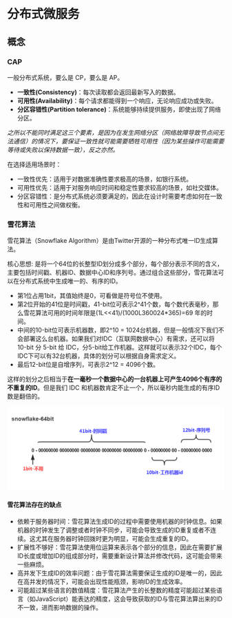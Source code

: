 # 分布式微服务

## 概念

### CAP

一般分布式系统，要么是 CP，要么是 AP。

- **一致性(Consistency)**：每次读取都会返回最新写入的数据。
- **可用性(Availability)**：每个请求都能得到一个响应，无论响应成功或失败。
- **分区容错性(Partition tolerance)**：系统能够持续提供服务，即使出现了网络分区。

_之所以不能同时满足这三个要素，是因为在发生网络分区（网络故障导致节点间无法通信）的情况下，要保证一致性就可能需要牺牲可用性（因为某些操作可能需要等待或失败以保持数据一致），反之亦然。_

在选择适用场景时：

- 一致性优先：适用于对数据准确性要求极高的场景，如银行系统。
- 可用性优先：适用于对服务响应时间和稳定性要求较高的场景，如社交媒体。
- 分区容错性：是分布式系统必须要满足的，因此在设计时需要考虑如何在一致性和可用性之间做权衡。

### 雪花算法

雪花算法（Snowflake Algorithm）是由Twitter开源的一种分布式唯一ID生成算法。

核心思想: 是将一个64位的长整型ID划分成多个部分，每个部分表示不同的含义，主要包括时间戳、机器ID、数据中心ID和序列号。通过组合这些部分，雪花算法可以在分布式系统中生成唯一的、有序的ID。

- 第1位占用1bit，其值始终是0，可看做是符号位不使用。
- 第2位开始的41位是时间戳，41-bit位可表示2^41个数，每个数代表毫秒，那么雪花算法可用的时间年限是(1L\<\<41)/(1000L360024*365)=69 年的时间。
- 中间的10-bit位可表示机器数，即2^10 = 1024台机器，但是一般情况下我们不会部署这么台机器。如果我们对IDC（互联网数据中心）有需求，还可以将 10-bit 分 5-bit 给 IDC，分5-bit给工作机器。这样就可以表示32个IDC，每个IDC下可以有32台机器，具体的划分可以根据自身需求定义。
- 最后12-bit位是自增序列，可表示2^12 = 4096个数。

这样的划分之后相当于**在一毫秒一个数据中心的一台机器上可产生4096个有序的不重复的ID**。但是我们 IDC 和机器数肯定不止一个，所以毫秒内能生成的有序ID数是翻倍的。

![snowflake](./img/snowflake-64bit.png)

#### 雪花算法存在的缺点

- 依赖于服务器时间：雪花算法生成ID的过程中需要使用机器的时钟信息。如果机器的时钟发生了调整或者时钟不同步，可能会导致生成的ID重复或者不连续。这尤其在服务器时钟回拨时更为明显，可能会生成重复的ID。
- 扩展性不够好：雪花算法使用位运算来表示各个部分的信息，因此在需要扩展ID长度或增加ID的组成部分时，需要重新设计算法并修改代码，这可能会带来一些麻烦。
- 高并发下生成ID的效率问题：由于雪花算法需要保证生成的ID是唯一的，因此在高并发的情况下，可能会出现性能瓶颈，影响ID的生成效率。
- 可能超过某些语言的数值精度：雪花算法产生的长整数的精度可能超过某些语言（如JavaScript）能表达的精度，这会导致获取的ID与雪花算法算出来的ID不一致，进而影响数据的操作。
